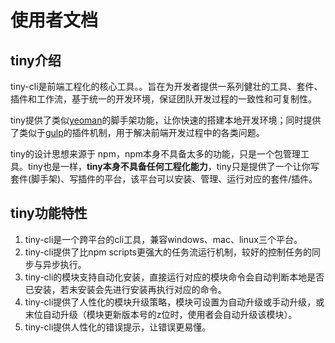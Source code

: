 # 使用者文档

## tiny介绍

tiny-cli是前端工程化的核心工具。。旨在为开发者提供一系列健壮的工具、套件、插件和工作流，基于统一的开发环境，保证团队开发过程的一致性和可复制性。

tiny提供了类似[yeoman](http://yeoman.io/)的脚手架功能，让你快速的搭建本地开发环境；同时提供了类似于[gulp](http://gulpjs.com/)的插件机制，用于解决前端开发过程中的各类问题。

tiny的设计思想来源于 npm，npm本身不具备太多的功能，只是一个包管理工具。tiny也是一样，**tiny本身不具备任何工程化能力**，tiny只是提供了一个让你写套件(脚手架)、写插件的平台，该平台可以安装、管理、运行对应的套件/插件。


## tiny功能特性

1. tiny-cli是一个跨平台的cli工具，兼容windows、mac、linux三个平台。
2. tiny-cli提供了比npm scripts更强大的任务流运行机制，较好的控制任务的同步与异步执行。
3. tiny-cli的模块支持自动化安装，直接运行对应的模块命令会自动判断本地是否已安装，若未安装会先进行安装再执行对应的命令。
4. tiny-cli提供了人性化的模块升级策略，模块可设置为自动升级或手动升级，或末位自动升级（模块更新版本号的z位时，使用者会自动升级该模块）。
5. tiny-cli提供人性化的错误提示，让错误更易懂。


